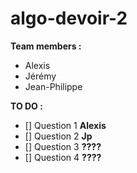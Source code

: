 # algo-devoir-2  

**Team members :**  
- Alexis  
- Jérémy  
- Jean-Philippe  

**TO DO :**  
- []  Question 1  **Alexis**
- []  Question 2  **Jp**
- []  Question 3  **????**  
- []  Question 4  **????**  
